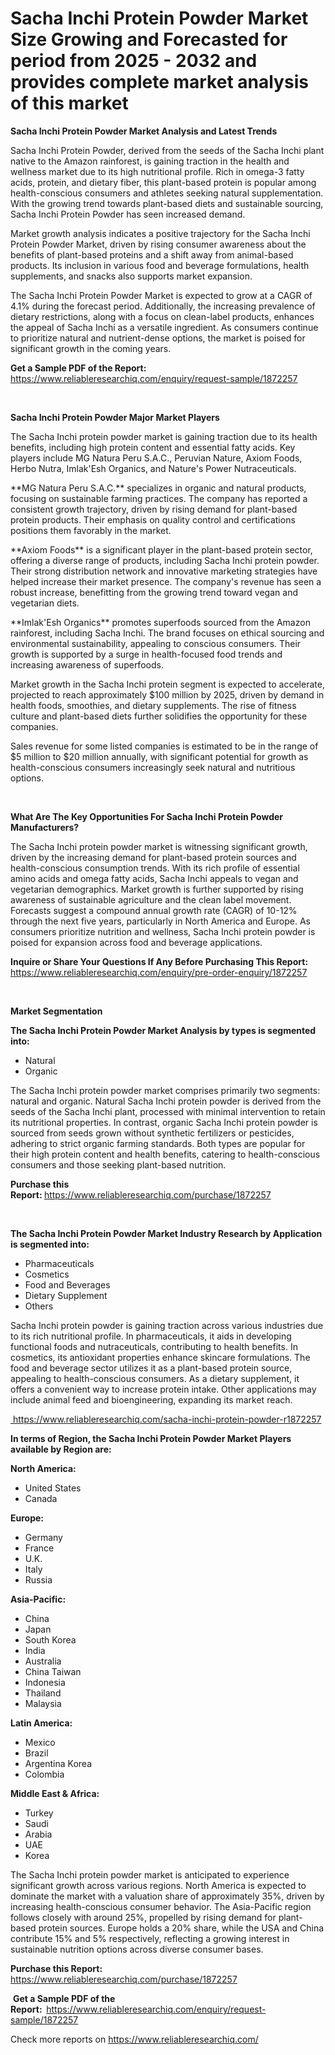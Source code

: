 <p><h1>Sacha Inchi Protein Powder Market Size Growing and Forecasted for period from 2025 - 2032 and provides complete market analysis of this market</h1></p><p><strong>Sacha Inchi Protein Powder Market Analysis and Latest Trends</strong></p>
<p><p>Sacha Inchi Protein Powder, derived from the seeds of the Sacha Inchi plant native to the Amazon rainforest, is gaining traction in the health and wellness market due to its high nutritional profile. Rich in omega-3 fatty acids, protein, and dietary fiber, this plant-based protein is popular among health-conscious consumers and athletes seeking natural supplementation. With the growing trend towards plant-based diets and sustainable sourcing, Sacha Inchi Protein Powder has seen increased demand.</p><p>Market growth analysis indicates a positive trajectory for the Sacha Inchi Protein Powder Market, driven by rising consumer awareness about the benefits of plant-based proteins and a shift away from animal-based products. Its inclusion in various food and beverage formulations, health supplements, and snacks also supports market expansion.</p><p>The Sacha Inchi Protein Powder Market is expected to grow at a CAGR of 4.1% during the forecast period. Additionally, the increasing prevalence of dietary restrictions, along with a focus on clean-label products, enhances the appeal of Sacha Inchi as a versatile ingredient. As consumers continue to prioritize natural and nutrient-dense options, the market is poised for significant growth in the coming years.</p></p>
<p><strong>Get a Sample PDF of the Report:&nbsp;</strong> <a href="https://www.reliableresearchiq.com/enquiry/request-sample/1872257?utm_campaign=3505&utm_medium=2&utm_source=Github&utm_content=ia&utm_term=07042025&utm_id=sacha-inchi-protein-powder">https://www.reliableresearchiq.com/enquiry/request-sample/1872257</a></p>
<p>&nbsp;</p>
<p><strong>Sacha Inchi Protein Powder Major Market Players</strong></p>
<p><p>The Sacha Inchi protein powder market is gaining traction due to its health benefits, including high protein content and essential fatty acids. Key players include MG Natura Peru S.A.C., Peruvian Nature, Axiom Foods, Herbo Nutra, Imlak'Esh Organics, and Nature's Power Nutraceuticals.</p><p>**MG Natura Peru S.A.C.** specializes in organic and natural products, focusing on sustainable farming practices. The company has reported a consistent growth trajectory, driven by rising demand for plant-based protein products. Their emphasis on quality control and certifications positions them favorably in the market.</p><p>**Axiom Foods** is a significant player in the plant-based protein sector, offering a diverse range of products, including Sacha Inchi protein powder. Their strong distribution network and innovative marketing strategies have helped increase their market presence. The company's revenue has seen a robust increase, benefitting from the growing trend toward vegan and vegetarian diets.</p><p>**Imlak'Esh Organics** promotes superfoods sourced from the Amazon rainforest, including Sacha Inchi. The brand focuses on ethical sourcing and environmental sustainability, appealing to conscious consumers. Their growth is supported by a surge in health-focused food trends and increasing awareness of superfoods.</p><p>Market growth in the Sacha Inchi protein segment is expected to accelerate, projected to reach approximately $100 million by 2025, driven by demand in health foods, smoothies, and dietary supplements. The rise of fitness culture and plant-based diets further solidifies the opportunity for these companies.</p><p>Sales revenue for some listed companies is estimated to be in the range of $5 million to $20 million annually, with significant potential for growth as health-conscious consumers increasingly seek natural and nutritious options.</p></p>
<p>&nbsp;</p>
<p><strong>What Are The Key Opportunities For Sacha Inchi Protein Powder Manufacturers?</strong></p>
<p><p>The Sacha Inchi protein powder market is witnessing significant growth, driven by the increasing demand for plant-based protein sources and health-conscious consumption trends. With its rich profile of essential amino acids and omega fatty acids, Sacha Inchi appeals to vegan and vegetarian demographics. Market growth is further supported by rising awareness of sustainable agriculture and the clean label movement. Forecasts suggest a compound annual growth rate (CAGR) of 10-12% through the next five years, particularly in North America and Europe. As consumers prioritize nutrition and wellness, Sacha Inchi protein powder is poised for expansion across food and beverage applications.</p></p>
<p><strong>Inquire or Share Your Questions If Any Before Purchasing This Report:</strong> <a href="https://www.reliableresearchiq.com/enquiry/pre-order-enquiry/1872257?utm_campaign=3505&utm_medium=2&utm_source=Github&utm_content=ia&utm_term=07042025&utm_id=sacha-inchi-protein-powder">https://www.reliableresearchiq.com/enquiry/pre-order-enquiry/1872257</a></p>
<p>&nbsp;</p>
<p><strong>Market Segmentation</strong></p>
<p><strong>The Sacha Inchi Protein Powder Market Analysis by types is segmented into:</strong></p>
<p><ul><li>Natural</li><li>Organic</li></ul></p>
<p><p>The Sacha Inchi protein powder market comprises primarily two segments: natural and organic. Natural Sacha Inchi protein powder is derived from the seeds of the Sacha Inchi plant, processed with minimal intervention to retain its nutritional properties. In contrast, organic Sacha Inchi protein powder is sourced from seeds grown without synthetic fertilizers or pesticides, adhering to strict organic farming standards. Both types are popular for their high protein content and health benefits, catering to health-conscious consumers and those seeking plant-based nutrition.</p></p>
<p><strong>Purchase this Report:&nbsp;</strong><a href="https://www.reliableresearchiq.com/purchase/1872257?utm_campaign=3505&utm_medium=2&utm_source=Github&utm_content=ia&utm_term=07042025&utm_id=sacha-inchi-protein-powder">https://www.reliableresearchiq.com/purchase/1872257</a></p>
<p>&nbsp;</p>
<p><strong>The Sacha Inchi Protein Powder Market Industry Research by Application is segmented into:</strong></p>
<p><ul><li>Pharmaceuticals</li><li>Cosmetics</li><li>Food and Beverages</li><li>Dietary Supplement</li><li>Others</li></ul></p>
<p><p>Sacha Inchi protein powder is gaining traction across various industries due to its rich nutritional profile. In pharmaceuticals, it aids in developing functional foods and nutraceuticals, contributing to health benefits. In cosmetics, its antioxidant properties enhance skincare formulations. The food and beverage sector utilizes it as a plant-based protein source, appealing to health-conscious consumers. As a dietary supplement, it offers a convenient way to increase protein intake. Other applications may include animal feed and bioengineering, expanding its market reach.</p></p>
<p><a href="https://www.reliableresearchiq.com/sacha-inchi-protein-powder-r1872257?utm_campaign=3505&utm_medium=2&utm_source=Github&utm_content=ia&utm_term=07042025&utm_id=sacha-inchi-protein-powder">&nbsp;https://www.reliableresearchiq.com/sacha-inchi-protein-powder-r1872257</a></p>
<p><strong>In terms of Region, the Sacha Inchi Protein Powder Market Players available by Region are:</strong></p>
<p>
    <p> <strong> North America: </strong>
        <ul>
            <li>United States</li>
            <li>Canada</li>
        </ul>
        </p> 
    <p> <strong> Europe: </strong>
        <ul>
            <li>Germany</li>
            <li>France</li>
            <li>U.K.</li>
            <li>Italy</li>
            <li>Russia</li>
        </ul>
        </p> 
    <p> <strong> Asia-Pacific: </strong>
        <ul>
            <li>China</li>
            <li>Japan</li>
            <li>South Korea</li>
            <li>India</li>
            <li>Australia</li>
            <li>China Taiwan</li>
            <li>Indonesia</li>
            <li>Thailand</li>
            <li>Malaysia</li>
        </ul>
        </p> 
    <p> <strong> Latin America: </strong>
        <ul>
            <li>Mexico</li>
            <li>Brazil</li>
            <li>Argentina Korea</li>
            <li>Colombia</li>
        </ul>
        </p> 
    <p> <strong> Middle East & Africa: </strong>
        <ul>
            <li>Turkey</li>
            <li>Saudi</li>
            <li>Arabia</li>
            <li>UAE</li>
            <li>Korea</li>
        </ul>
    </p>
    </p>
<p><p>The Sacha Inchi protein powder market is anticipated to experience significant growth across various regions. North America is expected to dominate the market with a valuation share of approximately 35%, driven by increasing health-conscious consumer behavior. The Asia-Pacific region follows closely with around 25%, propelled by rising demand for plant-based protein sources. Europe holds a 20% share, while the USA and China contribute 15% and 5% respectively, reflecting a growing interest in sustainable nutrition options across diverse consumer bases.</p></p>
<p><strong>Purchase this Report: </strong><a href="https://www.reliableresearchiq.com/purchase/1872257?utm_campaign=3505&utm_medium=2&utm_source=Github&utm_content=ia&utm_term=07042025&utm_id=sacha-inchi-protein-powder">https://www.reliableresearchiq.com/purchase/1872257</a></p>
<p>&nbsp;<strong>Get a Sample PDF of the Report:&nbsp;&nbsp;</strong><a href="https://www.reliableresearchiq.com/enquiry/request-sample/1872257?utm_campaign=3505&utm_medium=2&utm_source=Github&utm_content=ia&utm_term=07042025&utm_id=sacha-inchi-protein-powder">https://www.reliableresearchiq.com/enquiry/request-sample/1872257</a></p>
<p><strong></strong></p>
<p>Check more reports on <a href="https://www.reliableresearchiq.com/?utm_campaign=3505&utm_medium=2&utm_source=Github&utm_content=ia&utm_term=07042025&utm_id=sacha-inchi-protein-powder">https://www.reliableresearchiq.com/</a></p>